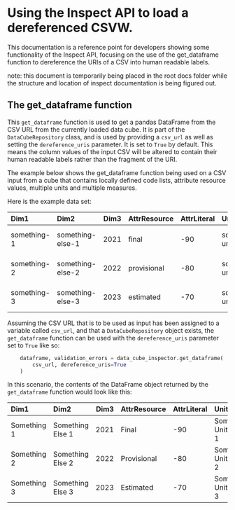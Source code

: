 # Using the Inspect API to load a dereferenced CSVW.

This documentation is a reference point for developers showing some functionality of the Inspect API, focusing on the use of the get_dataframe function to dereference the URIs of a CSV into human readable labels.

note: this document is temporarily being placed in the root docs folder while the structure and location of inspect documentation is being figured out.

## The get_dataframe function

This `get_dataframe` function is used to get a pandas DataFrame from the CSV URL from the currently loaded data cube. It is part of the `DataCubeRepository` class, and is used by providing a `csv_url` as well as setting the `dereference_uris` parameter. It is set to `True` by default. This means the column values of the input CSV will be altered to contain their human readable labels rather than the fragment of the URI.

The example below shows the get_dataframe function being used on a CSV input from a cube that contains locally defined code lists, attribute resource values, multiple units and multiple measures.

Here is the example data set:

| Dim1        | Dim2             | Dim3 | AttrResource | AttrLiteral | Units       | Measures       | Obs |
|:------------|:-----------------|-----:|:-------------|:------------|:------------|:---------------|:----|
| something-1 | something-else-1 | 2021 | final        | -90         | some-unit-1 | some-measure-1 | 127 |
| something-2 | something-else-2 | 2022 | provisional  | -80         | some-unit-2 | some-measure-2 | 227 |
| something-3 | something-else-3 | 2023 | estimated    | -70         | some-unit-3 | some-measure-3 | 327 |

Assuming the CSV URL that is to be used as input has been assigned to a variable called `csv_url`, and that a `DataCubeRepository` object exists, the `get_dataframe` function can be used with the `dereference_uris` parameter set to `True` like so:

```python
    dataframe, validation_errors = data_cube_inspector.get_dataframe(
        csv_url, dereference_uris=True
    )
```

In this scenario, the contents of the DataFrame object returned by the `get_dataframe` function would look like this:

| Dim1        | Dim2             | Dim3 | AttrResource | AttrLiteral | Units       | Measures       | Obs |
|:------------|:-----------------|-----:|:-------------|:------------|:------------|:---------------|:----|
| Something 1 | Something Else 1 | 2021 | Final        | -90         | Some Unit 1 | Some Measure 1 | 127 |
| Something 2 | Something Else 2 | 2022 | Provisional  | -80         | Some Unit 2 | Some Measure 2 | 227 |
| Something 3 | Something Else 3 | 2023 | Estimated    | -70         | Some Unit 3 | Some Measure 3 | 327 |
